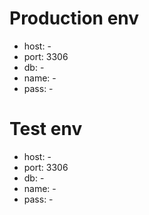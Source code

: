 # Production env
- host: -
- port: 3306
- db: -
- name: -
- pass: -

# Test env
- host: -
- port: 3306
- db: -
- name: -
- pass: -

